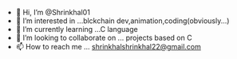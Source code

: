 - 👋 Hi, I’m @Shrinkhal01
- 👀 I’m interested in ...blckchain dev,animation,coding(obviously...)
- 🌱 I’m currently learning ...C language
- 💞️ I’m looking to collaborate on ... projects based on C
- 📫 How to reach me ... shrinkhalshrinkhal22@gmail.com

<!---
Shrinkhal01/Shrinkhal01 is a ✨ special ✨ repository because its `README.md` (this file) appears on your GitHub profile.
You can click the Preview link to take a look at your changes.
--->

